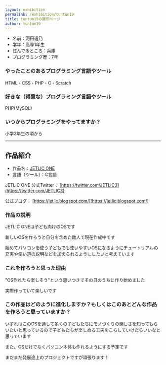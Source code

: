 ```yaml
---
layout: exhibition
permalink: /exhibition/tuntun19
title: tuntun19の展示ページ
author: tuntun19
---
```

- 名前：河田遠乃
- 学年：高専1年生
- 住んでるところ：兵庫
- プログラミング歴：7年

### やったことのあるプログラミング言語やツール

HTML・CSS・PHP・C・Scratch

### 好きな（得意な）プログラミング言語やツール

PHP(MySQL)

### いつからプログラミングをやってますか？

小学2年生の頃から

---

## 作品紹介

- 作品名：[JETLIC ONE](https://jetlic.blogspot.com/)
- 言語（ツール）：C言語

JETLIC ONE 公式Twitter： [https://twitter.com/JETLIC3](https://twitter.com/JETLIC3)

公式ブログ： [https://jetlic.blogspot.com/](https://jetlic.blogspot.com/)

### 作品の説明

JETLIC ONEは子ども向けのOSです

新しいOSを作ろうと自分を含めた数人で現在作成中です

始めてパソコンを使う子どもでも使いやすいOSになるようにチュートリアルの充実や使い道の説明などを加えられるようにしたいと考えています

### これを作ろうと思った理由

"OS作れたら楽しそう"という思いつきでその日のうちに作り始めました

実際作っていて楽しいです

### この作品はどのように進化しますか？もしくはこのあとどんな作品を作ろうと思っていますか？

いずれはこのOSを通して多くの子どもたちにモノづくりの楽しさを知ってもらいたいと思っているので子どもたちが楽しめる工夫をこらしていけたらいいなと思っています

また、OSだけでなくパソコン本体も作れるようにする予定です

まだまだ発展途上のプロジェクトですが頑張ります！

